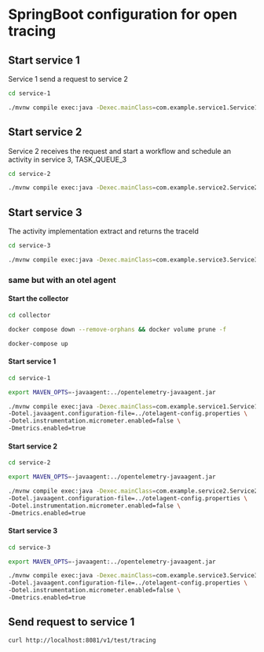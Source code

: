 # SpringBoot configuration for open tracing

## Start service 1

Service 1 send a request to service 2

```bash
cd service-1

./mvnw compile exec:java -Dexec.mainClass=com.example.service1.Service1Application
```

## Start service 2

Service 2 receives the request and start a workflow and schedule an activity in service 3, TASK_QUEUE_3


```bash
cd service-2

./mvnw compile exec:java -Dexec.mainClass=com.example.service2.Service2Application
```


## Start service 3

The activity implementation extract and returns the traceId

```bash
cd service-3

./mvnw compile exec:java -Dexec.mainClass=com.example.service3.Service3Application
```


### same but with an otel agent 


#### Start the collector

```bash
cd collector

docker compose down --remove-orphans && docker volume prune -f

docker-compose up 
```


#### Start service 1

```bash
cd service-1

export MAVEN_OPTS=-javaagent:../opentelemetry-javaagent.jar

./mvnw compile exec:java -Dexec.mainClass=com.example.service1.Service1Application \
-Dotel.javaagent.configuration-file=../otelagent-config.properties \
-Dotel.instrumentation.micrometer.enabled=false \
-Dmetrics.enabled=true

```

#### Start service 2

```bash
cd service-2

export MAVEN_OPTS=-javaagent:../opentelemetry-javaagent.jar

./mvnw compile exec:java -Dexec.mainClass=com.example.service2.Service2Application \
-Dotel.javaagent.configuration-file=../otelagent-config.properties \
-Dotel.instrumentation.micrometer.enabled=false \
-Dmetrics.enabled=true

```


#### Start service 3

```bash
cd service-3

export MAVEN_OPTS=-javaagent:../opentelemetry-javaagent.jar

./mvnw compile exec:java -Dexec.mainClass=com.example.service3.Service3Application \
-Dotel.javaagent.configuration-file=../otelagent-config.properties \
-Dotel.instrumentation.micrometer.enabled=false \
-Dmetrics.enabled=true

```


## Send request to service 1

```bash
curl http://localhost:8081/v1/test/tracing
```


